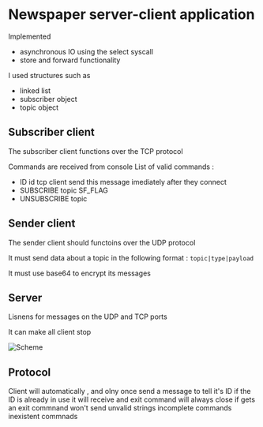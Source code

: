 # Newspaper server-client application

Implemented
* asynchronous IO using the select syscall
* store and forward functionality

I used structures such as
* linked list
* subscriber object
* topic object

## Subscriber client

The subscriber client functions over the TCP protocol

Commands are received from console
List of valid commands :
* ID id tcp client send this message imediately after they connect
* SUBSCRIBE topic SF_FLAG
* UNSUBSCRIBE topic

## Sender client 

The sender client should functoins over the UDP protocol

It must send data about a topic in the following format :
``` topic|type|payload ```

It must use base64 to encrypt its messages

## Server

Lisnens for messages on the UDP and TCP ports

It can make all client stop

![Scheme](./misc/scheme.png)

## Protocol

Client
	will automatically , and olny once send a message to tell it's ID
		if the ID is already in use it will receive and exit command
	will always close if gets an exit commnand
	won't send unvalid strings
		incomplete commands
		inexistent commnads
